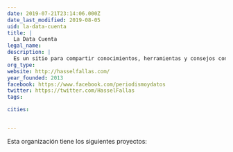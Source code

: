 ```yaml
---
date: 2019-07-21T23:14:06.000Z
date_last_modified: 2019-08-05
uid: la-data-cuenta
title: |
  La Data Cuenta
legal_name: 
description: |
  Es un sitio para compartir conocimientos, herramientas y consejos con todos los interesados en el periodismo de datos y la visualización.
org_type: 
website: http://hasselfallas.com/
year_founded: 2013
facebook: https://www.facebook.com/periodismoydatos
twitter: https://twitter.com/HasselFallas
tags:

cities: 


---
```


Esta organización tiene los siguientes proyectos:


